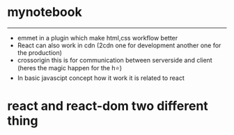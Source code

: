 # mynotebook



***********************
<ul>
       <li>emmet in a plugin which make html,css workflow better</li>
       <li>React can also work in cdn (2cdn one for development another one for the production)</li>
       <li>crossorigin this is for communication between serverside and client (heres the magic happen for the h⭐)</li>
       <li>In basic javascipt concept how it work it is related to react</li>
</ul>       


<h1> react and react-dom two different thing  </h1>


       
       


